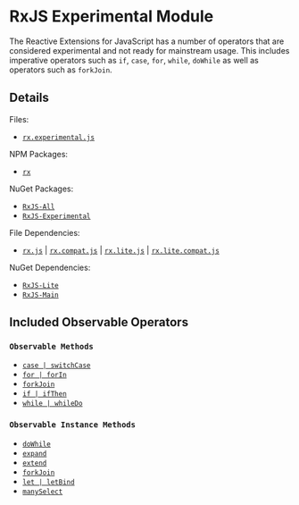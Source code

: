 # RxJS Experimental Module #

The Reactive Extensions for JavaScript has a number of operators that are considered experimental and not ready for mainstream usage.  This includes imperative operators such as `if`, `case`, `for`, `while`, `doWhile` as well as operators such as `forkJoin`.

## Details ##

Files:
- [`rx.experimental.js`](https://github.com/Reactive-Extensions/RxJS/blob/master/dist/rx.experimental.js)

NPM Packages:
- [`rx`](https://www.npmjs.org/package/rx)

NuGet Packages:
- [`RxJS-All`](http://www.nuget.org/packages/RxJS-All/)
- [`RxJS-Experimental`](http://www.nuget.org/packages/RxJS-Experimental/)

File Dependencies:
- [`rx.js`](https://github.com/Reactive-Extensions/RxJS/blob/master/dist/rx.js) | [`rx.compat.js`](https://github.com/Reactive-Extensions/RxJS/blob/master/dist/rx.compat.js) | [`rx.lite.js`](https://github.com/Reactive-Extensions/RxJS/blob/master/dist/rx.lite.js) | [`rx.lite.compat.js`](https://github.com/Reactive-Extensions/RxJS/blob/master/dist/rx.lite.compat.js)

NuGet Dependencies:
- [`RxJS-Lite`](http://www.nuget.org/packages/RxJS-Lite/)
- [`RxJS-Main`](http://www.nuget.org/packages/RxJS-Main/)

## Included Observable Operators ##

### `Observable Methods`
- [`case | switchCase`](../core_objects/observable/observable_methods/case.html)
- [`for | forIn`](../core_objects/observable/observable_methods/for.html)
- [`forkJoin`](../core_objects/observable/observable_methods/forkjoin.html)
- [`if | ifThen`](../core_objects/observable/observable_methods/if.html)
- [`while | whileDo`](../core_objects/observable/observable_methods/while.html)

### `Observable Instance Methods`
- [`doWhile`](../core_objects/observable/observable_instance_methods/dowhile.html)
- [`expand`](../core_objects/observable/observable_instance_methods/expand.html)
- [`extend`](../core_objects/observable/observable_instance_methods/manyselect.html)
- [`forkJoin`](../core_objects/observable/observable_instance_methods/forkjoin.html)
- [`let | letBind`](../core_objects/observable/observable_instance_methods/let.html)
- [`manySelect`](../core_objects/observable/observable_instance_methods/manyselect.html)
